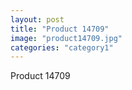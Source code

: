 ```yaml
---
layout: post
title: "Product 14709"
image: "product14709.jpg"
categories: "category1"
---
```

Product 14709
